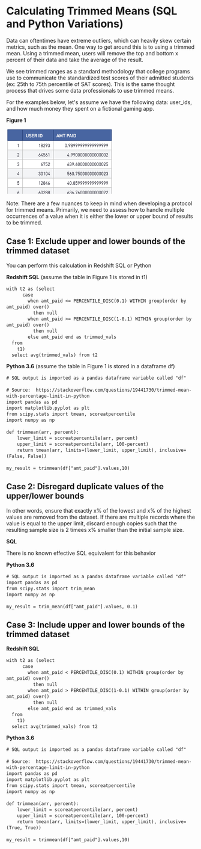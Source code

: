 # Calculating Trimmed Means (SQL and Python Variations)

Data can oftentimes have extreme outliers, which can heavily skew certain metrics, such as the mean. One way to get around this is to using a trimmed mean. Using a trimmed mean, users will remove the top and bottom x percent of their data and take the average of the result. 

We see trimmed ranges as a standard methodology that college programs use to communicate the standardized test scores of their admitted students (ex: 25th to 75th percentile of SAT scores). This is the same thought process that drives some data professionals to use trimmed means. 

For the examples below, let's assume we have the following data: user_ids, and how much money they spent on a fictional gaming app.

**Figure 1**

![rawdata](/Python/Calculating_Trimmed_Means/Images/rawdata.png)

Note: There are a few nuances to keep in mind when developing a protocol for trimmed means. Primarily, we need to assess how to handle multiple occurrences of a value when it is either the lower or upper bound of results to be trimmed.

## Case 1: Exclude upper and lower bounds of the trimmed dataset

You can perform this calculation in Redshift SQL or Python

**Redshift SQL** (assume the table in Figure 1 is stored in t1)

	with t2 as (select
	      case
	        when amt_paid <= PERCENTILE_DISC(0.1) WITHIN group(order by amt_paid) over()
	          then null
	        when amt_paid >= PERCENTILE_DISC(1-0.1) WITHIN group(order by amt_paid) over()
	          then null
	        else amt_paid end as trimmed_vals
	  from
	    t1)
	  select avg(trimmed_vals) from t2 

**Python 3.6** (assume the table in Figure 1 is stored in a dataframe df)

	# SQL output is imported as a pandas dataframe variable called "df"

	# Source:  https://stackoverflow.com/questions/19441730/trimmed-mean-with-percentage-limit-in-python
	import pandas as pd
	import matplotlib.pyplot as plt
	from scipy.stats import tmean, scoreatpercentile
	import numpy as np

	def trimmean(arr, percent):
	    lower_limit = scoreatpercentile(arr, percent)
	    upper_limit = scoreatpercentile(arr, 100-percent)
	    return tmean(arr, limits=(lower_limit, upper_limit), inclusive=(False, False))

	my_result = trimmean(df["amt_paid"].values,10)

##	Case 2: Disregard duplicate values of the upper/lower bounds

In other words, ensure that exactly x% of the lowest and x% of the highest values are removed from the dataset. If there are multiple records where the value is equal to the upper limit, discard enough copies such that the resulting sample size is 2 timees x% smaller than the initial sample size.

**SQL**

There is no known effective SQL equivalent for this behavior

**Python 3.6**

	# SQL output is imported as a pandas dataframe variable called "df"
	import pandas as pd
	from scipy.stats import trim_mean
	import numpy as np

	my_result = trim_mean(df["amt_paid"].values, 0.1)

## Case 3: Include upper and lower bounds of the trimmed dataset

**Redshift SQL**

	with t2 as (select
	      case
	        when amt_paid < PERCENTILE_DISC(0.1) WITHIN group(order by amt_paid) over()
	          then null
	        when amt_paid > PERCENTILE_DISC(1-0.1) WITHIN group(order by amt_paid) over()
	          then null
	        else amt_paid end as trimmed_vals
	  from
	    t1)
	  select avg(trimmed_vals) from t2 

**Python 3.6**

	# SQL output is imported as a pandas dataframe variable called "df"

	# Source:  https://stackoverflow.com/questions/19441730/trimmed-mean-with-percentage-limit-in-python
	import pandas as pd
	import matplotlib.pyplot as plt
	from scipy.stats import tmean, scoreatpercentile
	import numpy as np

	def trimmean(arr, percent):
	    lower_limit = scoreatpercentile(arr, percent)
	    upper_limit = scoreatpercentile(arr, 100-percent)
	    return tmean(arr, limits=(lower_limit, upper_limit), inclusive=(True, True))

	my_result = trimmean(df["amt_paid"].values,10)